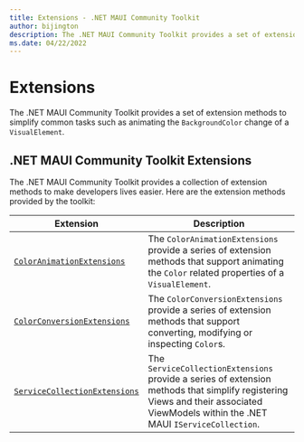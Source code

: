 ```yaml
---
title: Extensions - .NET MAUI Community Toolkit
author: bijington
description: The .NET MAUI Community Toolkit provides a set of extension methods to simplify common tasks.
ms.date: 04/22/2022
---
```


# Extensions

The .NET MAUI Community Toolkit provides a set of extension methods to simplify common tasks such as animating the `BackgroundColor` change of a `VisualElement`. 

## .NET MAUI Community Toolkit Extensions

The .NET MAUI Community Toolkit provides a collection of extension methods to make developers lives easier. Here are the extension methods provided by the toolkit:

| Extension | Description |
| --------- | ----------- |
| [`ColorAnimationExtensions`](color-animation-extensions.md) | The `ColorAnimationExtensions` provide a series of extension methods that support animating the `Color` related properties of a `VisualElement`. |
| [`ColorConversionExtensions`](color-conversion-extensions.md) | The `ColorConversionExtensions` provide a series of extension methods that support converting, modifying or inspecting `Color`s. |
| [`ServiceCollectionExtensions`](servicecollection-extensions.md) | The `ServiceCollectionExtensions` provide a series of extension methods that simplify registering Views and their associated ViewModels within the .NET MAUI `IServiceCollection`. |

